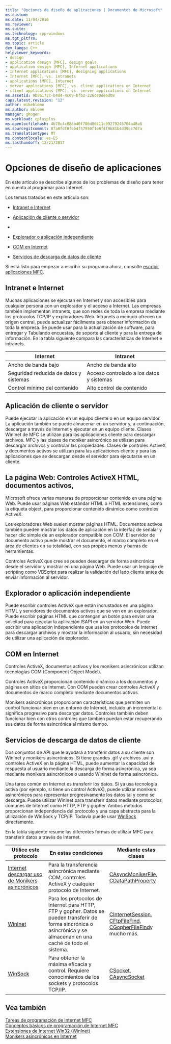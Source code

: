 ```yaml
---
title: "Opciones de diseño de aplicaciones | Documentos de Microsoft"
ms.custom: 
ms.date: 11/04/2016
ms.reviewer: 
ms.suite: 
ms.technology: cpp-windows
ms.tgt_pltfrm: 
ms.topic: article
dev_langs: C++
helpviewer_keywords:
- design
- application design [MFC], design goals
- application design [MFC], Internet applications
- Internet applications [MFC], designing applications
- Internet [MFC], vs. intranets
- applications [MFC], Internet
- server applications [MFC], vs. client applications on Internet
- client applications [MFC], vs. server applications on Internet
ms.assetid: 9b96172c-b4d4-4c69-bfb2-226ce0de6d08
caps.latest.revision: "12"
author: mikeblome
ms.author: mblome
manager: ghogen
ms.workload: cplusplus
ms.openlocfilehash: 4b78c4c086b40f786d86411c99279245704a48a8
ms.sourcegitcommit: 8fa8fdf0fbb4f57950f1e8f4f9b81b4d39ec7d7a
ms.translationtype: MT
ms.contentlocale: es-ES
ms.lasthandoff: 12/21/2017
---
```

# <a name="application-design-choices"></a>Opciones de diseño de aplicaciones
En este artículo se describe algunos de los problemas de diseño para tener en cuenta al programar para Internet.  
  
 Los temas tratados en este artículo son:  
  
-   [Intranet e Internet](#_core_intranet_versus_internet)  
  
-   [Aplicación de cliente o servidor](#_core_client_or_server_application)  
  
-   [](#_core_the_web_page)  
  
-   [Explorador o aplicación independiente](#_core_browser_or_standalone)  
  
-   [COM en Internet](#_core_com_on_the_internet)  
  
-   [Servicios de descarga de datos de cliente](#_core_client_data_download_services)  
  
 Si está listo para empezar a escribir su programa ahora, consulte [escribir aplicaciones MFC](../mfc/writing-mfc-applications.md).  
  
##  <a name="_core_intranet_versus_internet"></a>Intranet e Internet  
 Muchas aplicaciones se ejecutan en Internet y son accesibles para cualquier persona con un explorador y el acceso a Internet. Las empresas también implementan intranets, que son redes de toda la empresa mediante los protocolos TCP/IP y exploradores Web. Intranets a menudo ofrecen un origen central, puede actualizar fácilmente para obtener información de toda la empresa. Se puede usar para la actualización de software, para entregar y Tabulando encuestas, de soporte al cliente y para la entrega de información. En la tabla siguiente compara las características de Internet e intranets.  
  
|Internet|Intranet|  
|--------------|--------------|  
|Ancho de banda bajo|Ancho de banda alto|  
|Seguridad reducida de datos y sistemas|Acceso controlado a los datos y sistemas|  
|Control mínimo del contenido|Alto control de contenido|  
  
##  <a name="_core_client_or_server_application"></a>Aplicación de cliente o servidor  
 Puede ejecutar la aplicación en un equipo cliente o en un equipo servidor. La aplicación también se puede almacenar en un servidor y, a continuación, descargar a través de Internet y ejecutar en un equipo cliente. Clases WinInet de MFC se utilizan para las aplicaciones cliente para descargar archivos. MFC y las clases de moniker asincrónico se utilizan para descargar archivos y controlar las propiedades. Clases de controles ActiveX y documentos activos se utilizan para las aplicaciones cliente y para las aplicaciones que se descargan desde el servidor para ejecutarse en un cliente.  
  
##  <a name="_core_the_web_page"></a>La página Web: Controles ActiveX HTML, documentos activos,  
 Microsoft ofrece varias maneras de proporcionar contenido en una página Web. Puede usar páginas Web estándar HTML o HTML extensiones, como la etiqueta object, para proporcionar contenido dinámico como controles ActiveX.  
  
 Los exploradores Web suelen mostrar páginas HTML. Documentos activos también pueden mostrar los datos de aplicación en la interfaz de señalar y hacer clic simple de un explorador compatible con COM. El servidor de documento activo puede mostrar el documento, el marco completo en el área de clientes en su totalidad, con sus propios menús y barras de herramientas.  
  
 Controles ActiveX que cree se pueden descargar de forma asincrónica desde el servidor y mostrar en una página Web. Puede usar un lenguaje de scripting como VBScript para realizar la validación del lado cliente antes de enviar información al servidor.  
  
##  <a name="_core_browser_or_standalone"></a>Explorador o aplicación independiente  
 Puede escribir controles ActiveX que están incrustados en una página HTML y servidores de documentos activos que se ven en un explorador. Puede escribir páginas HTML que contengan un botón para enviar una solicitud para ejecutar la aplicación ISAPI en un servidor Web. Puede escribir una aplicación independiente que usa los protocolos de Internet para descargar archivos y mostrar la información al usuario, sin necesidad de utilizar una aplicación de explorador.  
  
##  <a name="_core_com_on_the_internet"></a>COM en Internet  
 Controles ActiveX, documentos activos y los monikers asincrónicos utilizan tecnologías COM (Component Object Model).  
  
 Controles ActiveX proporcionan contenido dinámico a los documentos y páginas en sitios de Internet. Con COM pueden crear controles ActiveX y documentos de marco completo mediante documentos activos.  
  
 Monikers asincrónicos proporcionan características que permiten un control funcionar bien en un entorno de Internet, incluido un incremental o significa progresivo para descargar datos. Controles también deben funcionar bien con otros controles que también puedan estar recuperando sus datos de forma asincrónica al mismo tiempo.  
  
##  <a name="_core_client_data_download_services"></a>Servicios de descarga de datos de cliente  
 Dos conjuntos de API que le ayudará a transferir datos a su cliente son WinInet y monikers asincrónicos. Si tiene grandes .gif y archivos .avi y controles ActiveX en la página HTML, puede aumentar la capacidad de respuesta al usuario mediante la descarga de forma asincrónica, ya sea mediante monikers asincrónicos o usando WinInet de forma asincrónica.  
  
 Una tarea común en Internet es transferir los datos. Si ya usa tecnología activa (por ejemplo, si tiene un control ActiveX), puede utilizar monikers asincrónicos para representar progresivamente los datos tal y como se descarga. Puede utilizar WinInet para transferir datos mediante protocolos comunes de Internet como HTTP, FTP y gopher. Ambos métodos proporcionan independencia del protocolo y una capa abstracta para la utilización de WinSock y TCP/IP. Todavía puede usar [WinSock](../mfc/windows-sockets-in-mfc.md) directamente.  
  
 En la tabla siguiente resume las diferentes formas de utilizar MFC para transferir datos a través de Internet.  
  
|Utilice este protocolo|En estas condiciones|Mediante estas clases|  
|-----------------------|----------------------------|-------------------------|  
|[Internet descargar uso de Monikers asincrónicos](../mfc/asynchronous-monikers-on-the-internet.md)|Para la transferencia asincrónica mediante COM, controles ActiveX y cualquier protocolo de Internet.|[CAsyncMonikerFile](../mfc/reference/casyncmonikerfile-class.md), [CDataPathProperty](../mfc/reference/cdatapathproperty-class.md)|  
|[WinInet](../mfc/win32-internet-extensions-wininet.md)|Para los protocolos de Internet para HTTP, FTP y gopher. Datos se pueden transferir de forma sincrónica o asincrónica y se almacenan en una caché de todo el sistema.|[CInternetSession](../mfc/reference/cinternetsession-class.md), [CFtpFileFind](../mfc/reference/cftpfilefind-class.md), [CGopherFileFind](../mfc/reference/cgopherfilefind-class.md)y mucho más.|  
|[WinSock](../mfc/windows-sockets-in-mfc.md)|Para obtener la máxima eficacia y control. Requiere conocimientos de los sockets y protocolos TCP/IP.|[CSocket](../mfc/reference/csocket-class.md), [CAsyncSocket](../mfc/reference/casyncsocket-class.md)|  
  
## <a name="see-also"></a>Vea también  
 [Tareas de programación de Internet MFC](../mfc/mfc-internet-programming-tasks.md)   
 [Conceptos básicos de programación de Internet MFC](../mfc/mfc-internet-programming-basics.md)   
 [Extensiones de Internet Win32 (WinInet)](../mfc/win32-internet-extensions-wininet.md)   
 [Monikers asincrónicos en Internet](../mfc/asynchronous-monikers-on-the-internet.md)

